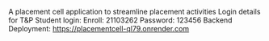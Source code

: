 A placement cell application to streamline placement activities
Login details for T&P Student login:
Enroll: 21103262
Password: 123456
Backend Deployment: https://placementcell-ql79.onrender.com

